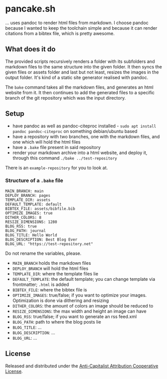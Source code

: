 # pancake.sh
... uses pandoc to render html files from markdown. I choose pandoc because I wanted to keep the toolchain simple and because it can render citations from a bibtex file, which is pretty awesome.

## What does it do
The provided scripts recursively renders a folder with its subfolders and markdown files to the same structure into the given folder. It then syncs the given files or assets folder and last but not least, resizes the images in the output folder. It's kind of a static site generator realised with pandoc.

The `bake` command takes all the markdown files, and generates an html website from it. It then continues to add the generated files to a specific branch of the git repository which was the input directory.

## Setup
- have pandoc as well as pandoc-citeproc installed - `sudo apt install pandoc pandoc-citeproc` on something debian/ubuntu based
- have a repository with two branches, one with the markdown files, and one which will hold the html files
- have a `.bake` file present in said repository
- render your markdown archive into a html website, and deploy it, through this command `./bake ../test-repository`

There is an `example-repository` for you to look at.

### Structure of a `.bake` file
```
MAIN_BRANCH: main
DEPLOY_BRANCH: pages
TEMPLATE_DIR: assets
DEFAULT_TEMPLATE: default
BIBTEX_FILE: assets/bibfile.bib
OPTIMIZE_IMAGES: true
DITHER_COLORS: 8
RESIZE_DIMENSIONS: 1280
BLOG_RSS: true
BLOG_PATH: journal
BLOG_TITLE: Hello World
BLOG_DESCRIPTION: Best Blog Ever
BLOG_URL: "https://test-repository.net"
```
Do not rename the variables, please.

- `MAIN_BRANCH` holds the markdown files
- `DEPLOY_BRANCH` will hold the html files
- `TEMPLATE_DIR`: where the template files lie
- `DEFAULT_TEMPLATE`: the default template; you can change template via frontmatter; `.html` is added
- `BIBTEX_FILE`: where the bibtex file is
- `OPTIMIZE_IMAGES`: true/false; if you want to optimize your images. Optimization is done via dithering and resizing
- `DITHER_COLORS`: the amount of colors an image should be reduced to
- `RESIZE_DIMENSIONS`: the max width and height an image can have
- `BLOG_RSS`: true/false; if you want to generate an rss feed.xml
- `BLOG_PATH`: path to where the blog posts lie
- `BLOG_TITLE`: …
- `BLOG_DESCRIPTION`: …
- `BLOG_URL`: …

## License
Released and distributed under the [Anti-Capitalist Attribution Cooperative License](https://noroadhome.itch.io/acaclicense).

